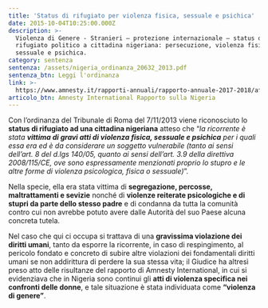 ```yaml
---
title: 'Status di rifugiato per violenza fisica, sessuale e psichica'
date: 2015-10-04T10:25:00.000Z
description: >-
  Violenza di Genere - Stranieri – protezione internazionale – status di
  rifugiato politico a cittadina nigeriana: persecuzione, violenza fisica,
  sessuale e psichica.
category: sentenza
sentenza: /assets/nigeria_ordinanza_20632_2013.pdf
sentenza_btn: Leggi l'ordinanza
link: >-
  https://www.amnesty.it/rapporti-annuali/rapporto-annuale-2017-2018/africa/nigeria/
articolo_btn: Amnesty International Rapporto sulla Nigeria
---
```

Con l’ordinanza del Tribunale di Roma del 7/11/2013 viene riconosciuto lo **status di rifugiato ad una cittadina nigeriana** atteso che “_la ricorrente è stata **vittima di gravi atti di violenza fisica, sessuale e psichica** per i quali essa era ed è da considerare un soggetto vulnerabile (tanto ai sensi dell’art. 8 del d.lgs 140/05, quanto ai sensi dell’art. 3.9 della direttiva 2008/115/CE, ove sono espressamente menzionati proprio lo stupro e le altre forme di violenza psicologica, fisica o sessuale)_”.

Nella specie, ella era stata vittima di **segregazione, percosse, maltrattamenti e sevizie** nonché di **violenze reiterate psicologiche e di stupri da parte dello stesso padre** e di condanna da tutta la comunità contro cui non avrebbe potuto avere dalle Autorità del suo Paese alcuna concreta tutela.

Nel caso che qui ci occupa si trattava di una **gravissima violazione dei diritti umani**, tanto da esporre la ricorrente, in caso di respingimento, al pericolo fondato e concreto di subire altre violazioni dei fondamentali diritti umani se non addirittura di perdere la sua stessa vita; il Giudice ha altresì preso atto delle risultanze del rapporto di Amnesty International, in cui si evidenziava che in Nigeria sono continui gli **atti di violenza specifica nei confronti delle donne**, e tale situazione è stata individuata come **“violenza di genere”**.
